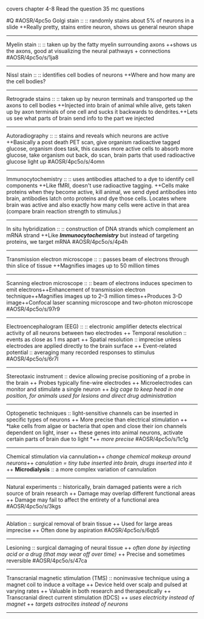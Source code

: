 covers chapter 4-8
Read the question
35 mc questions

#Q #AOSR/4pc5o
Golgi stain  ::  ::   randomly stains about 5% of neurons in a slide ++Really pretty, stains entire neuron, shows us general neuron shape
***
Myelin stain  ::  ::   taken up by the fatty myelin surrounding axons ++shows us the axons, good at visualizing the neural pathways + connections #AOSR/4pc5o/s/1ja8
***
Nissl stain  ::  ::   identifies cell bodies of neurons ++Where and how many are the cell bodies?
***
Retrograde stains  ::  ::   taken up by neuron terminals and transported up the axons to cell bodies ++Injected into brain of animal while alive, gets taken up by axon terminals of one cell and sucks it backwards to dendrites.++Lets us see what parts of brain send info to the part we injected
***
Autoradiography  ::  ::   stains and reveals which neurons are active ++Basically a post death PET scan, give organism radioactive tagged glucose, organism does task, this causes more active cells to absorb more glucose, take organism out back, do scan, brain parts that used radioactive glucose light up #AOSR/4pc5o/s/4omn
***
Immunocytochemistry  ::  ::   uses antibodies attached to a dye to identify cell components ++Like fMRI, doesn't use radioactive tagging. ++Cells make proteins when they become active, kill animal, we send dyed antibodies into brain, antibodies latch onto proteins and dye those cells. Locates where brain was active and also exactly how many cells were active in that area (compare brain reaction strength to stimulus.)
***
In situ hybridization  ::  ::   construction of DNA strands which complement an mRNA strand ++Like ***Immunocytochemistry*** but instead of targeting proteins, we target mRNA #AOSR/4pc5o/s/4p4h
*** 
Transmission electron microscope  ::  ::   passes beam of electrons through thin slice of tissue ++Magnifies images up to 50 million times
***
Scanning electron microscope  ::  ::   beam of electrons induces specimen to emit electrons++Enhancement of transmission electron technique++Magnifies images up to 2–3 million times++Produces 3-D image++Confocal laser scanning microscope and two-photon microscope #AOSR/4pc5o/s/97r9
***
Electroencephalogram (EEG)  ::  ::  electronic amplifier detects electrical activity of all neurons between two electrodes ++ Temporal resolution ::  events as close as 1 ms apart ++ Spatial resolution ::  imprecise unless electrodes are applied directly to the brain surface ++ Event-related potential ::  averaging many recorded responses to stimulus #AOSR/4pc5o/s/6r7l
***
Stereotaxic instrument ::  device allowing precise positioning of a probe in the brain ++ Probes typically fine-wire electrodes ++ Microelectrodes can monitor and stimulate a single neuron ++ *big cage to keep head in one position, for animals used for lesions and direct drug administration*
***
Optogenetic techniques ::  light-sensitive channels can be inserted in specific types of neurons ++ More precise than electrical stimulation ++ *take cells from algae or bacteria that open and close their ion channels dependent on light, inser ++ these genes into animal neurons, activate certain parts of brain due to light *++ *more precise* #AOSR/4pc5o/s/1c1g
***
Chemical stimulation via cannulation++ *change chemical makeup around neurons*++ *canulation = tiny tube inserted into brain, drugs inserted into it* ++ **Microdialysis** ::  a more complex variation of cannulation
***
Natural experiments ::  historically, brain damaged patients were a rich source of brain research ++ Damage may overlap different functional areas ++ Damage may fail to affect the entirety of a functional area #AOSR/4pc5o/s/3kgs
***
Ablation ::  surgical removal of brain tissue ++ Used for large areas imprecise ++ Often done by aspiration #AOSR/4pc5o/s/6qb5
***
Lesioning ::  surgical damaging of neural tissue ++ *often done by injecting acid or a drug (that may wear off over time)* ++ Precise and sometimes reversible #AOSR/4pc5o/s/47ca
***
Transcranial magnetic stimulation (TMS) ::  noninvasive technique using a magnet coil to induce a voltage ++ Device held over scalp and pulsed at varying rates ++ Valuable in both research and therapeutically ++ Transcranial direct current stimulation (tDCS) ++ 	*uses electricity instead of magnet* ++ 	*targets astrocites instead of neurons*
***